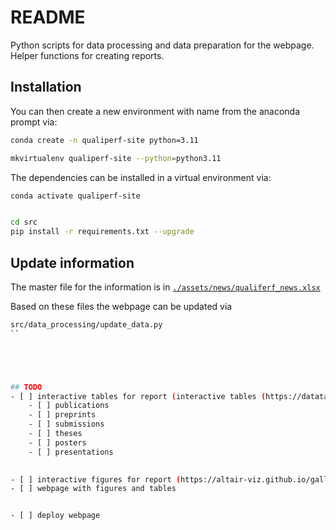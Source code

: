 # README
Python scripts for data processing and data preparation for the webpage.
Helper functions for creating reports.

## Installation
You can then create a new environment with name from the anaconda prompt via:

```bash
conda create -n qualiperf-site python=3.11
```
```bash
mkvirtualenv qualiperf-site --python=python3.11
```

The dependencies can be installed in a virtual environment via:
```bash
conda activate qualiperf-site
```
```bash
```

```bash
cd src
pip install -r requirements.txt --upgrade
```

## Update information
The master file for the information is in [`./assets/news/qualiferf_news.xlsx`](./assets/news/qualiferf_news.xlsx)

Based on these files the webpage can be updated via
```bash
src/data_processing/update_data.py
``





## TODO
- [ ] interactive tables for report (interactive tables (https://datatables.net/))
    - [ ] publications
    - [ ] preprints
    - [ ] submissions
    - [ ] theses
    - [ ] posters
    - [ ] presentations

    
- [ ] interactive figures for report (https://altair-viz.github.io/gallery/index.html#example-gallery)
- [ ] webpage with figures and tables


- [ ] deploy webpage

